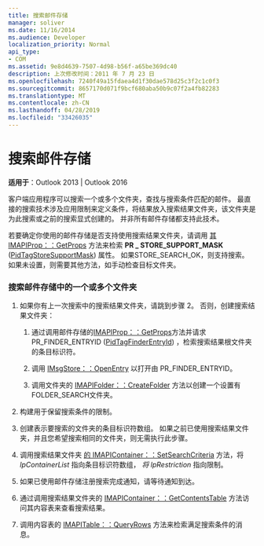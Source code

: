 ```yaml
---
title: 搜索邮件存储
manager: soliver
ms.date: 11/16/2014
ms.audience: Developer
localization_priority: Normal
api_type:
- COM
ms.assetid: 9e8d4639-7507-4d98-b56f-a65be369dc40
description: 上次修改时间：2011 年 7 月 23 日
ms.openlocfilehash: 7240f49a15fdaea4d1f30dae578d25c3f2c1c0f3
ms.sourcegitcommit: 8657170d071f9bcf680aba50b9c07f2a4fb82283
ms.translationtype: MT
ms.contentlocale: zh-CN
ms.lasthandoff: 04/28/2019
ms.locfileid: "33426035"
---
```

# <a name="searching-a-message-store"></a>搜索邮件存储

**适用于**：Outlook 2013 | Outlook 2016 
  
客户端应用程序可以搜索一个或多个文件夹，查找与搜索条件匹配的邮件。 最直接的搜索技术涉及应用限制来定义条件，将结果放入搜索结果文件夹，该文件夹是为此搜索或之前的搜索显式创建的。 并非所有邮件存储都支持此技术。 

若要确定你使用的邮件存储是否支持使用搜索结果文件夹，请调用 [其 IMAPIProp：：GetProps](imapiprop-getprops.md) 方法来检索 **PR \_ STORE_SUPPORT_MASK** ([PidTagStoreSupportMask](pidtagstoresupportmask-canonical-property.md)) 属性。 如果STORE_SEARCH_OK，则支持搜索。 如果未设置，则需要其他方法，如手动检查目标文件夹。
  
### <a name="to-search-one-or-more-folders-in-a-message-store"></a>搜索邮件存储中的一个或多个文件夹
  
1. 如果你有上一次搜索中的搜索结果文件夹，请跳到步骤 2。 否则，创建搜索结果文件夹：
    
    1. 通过调用邮件存储的[IMAPIProp：：GetProps](imapiprop-getprops.md)方法并请求 PR_FINDER_ENTRYID ([PidTagFinderEntryId](pidtagfinderentryid-canonical-property.md)) ，检索搜索结果根文件夹的条目标识符。 
        
    2. 调用 [IMsgStore：：OpenEntry](imsgstore-openentry.md) 以打开由 PR_FINDER_ENTRYID。 
        
    3. 调用文件夹的 [IMAPIFolder：：CreateFolder](imapifolder-createfolder.md) 方法以创建一个设置有FOLDER_SEARCH文件夹。 
    
2. 构建用于保留搜索条件的限制。 
    
3. 创建表示要搜索的文件夹的条目标识符数组。 如果之前已使用搜索结果文件夹，并且您希望搜索相同的文件夹，则无需执行此步骤。
    
4. 调用搜索结果文件夹 [的 IMAPIContainer：：SetSearchCriteria](imapicontainer-setsearchcriteria.md) 方法，将  _lpContainerList_ 指向条目标识符数组，  _将 lpRestriction_ 指向限制。 
    
5. 如果已使用邮件存储注册搜索完成通知，请等待通知到达。
    
6. 通过调用搜索结果文件夹的 [IMAPIContainer：：GetContentsTable](imapicontainer-getcontentstable.md) 方法访问其内容表来查看搜索结果。 
    
7. 调用内容表的 [IMAPITable：：QueryRows](imapitable-queryrows.md) 方法来检索满足搜索条件的消息。 
    

